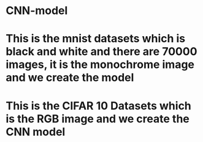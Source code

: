 # CNN-model
# This is the mnist datasets which is black and white and there are 70000 images, it is the monochrome image and we create the model
# This is the CIFAR 10 Datasets which is the RGB image and we create the CNN model

